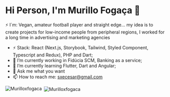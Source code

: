 # Hi Person, I'm Murillo Fogaça 👋

⚡ I´m: Vegan, amateur football player and straight edge... my idea is to create projects for low-income people from peripheral regions, I worked for a long time in advertising and marketing agencies

- ⚡ Stack: React (Next.js, Storybook, Tailwind, Styled Component, Typescript and Redux), PHP and Dart;  
- 🔭 I’m currently working in Fidúcia SCM, Banking as a service;
- 🌱 I’m currently learning Flutter, Dart and Angular;
- 💬 Ask me what you want
- 📫 How to reach me: sxecesar@gmail.com 


<p><img align="left" src="https://github-readme-stats.vercel.app/api/top-langs?username=Murilloxfogaca&show_icons=true&locale=en&layout=compact" alt="Murilloxfogaca" /></p>

<p>&nbsp;<img align="center" src="https://github-readme-stats.vercel.app/api?username=Murilloxfogaca&show_icons=true&locale=en" alt="Murilloxfogaca" /></p>
